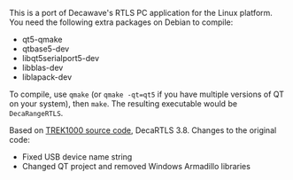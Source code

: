 This is a port of Decawave's RTLS PC application for the Linux platform. You need the following extra packages on Debian to compile:

* qt5-qmake
* qtbase5-dev
* libqt5serialport5-dev
* libblas-dev
* liblapack-dev

To compile, use `qmake` (or `qmake -qt=qt5` if you have multiple versions of QT on your system), then `make`.
The resulting executable would be `DecaRangeRTLS`.

Based on [TREK1000 source code](https://www.decawave.com/software/), DecaRTLS 3.8.
Changes to the original code:

* Fixed USB device name string
* Changed QT project and removed Windows Armadillo libraries
